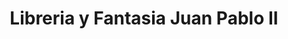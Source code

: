 ---
title: "Libreria y Fantasia Juan Pablo II"
url: /villa-altagracia/libreria-y-fantasia-juan-pablo-ii/
shop: libros
---